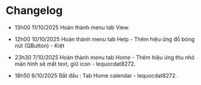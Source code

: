 # Changelog

- 13h00 11/10/2025 Hoàn thành menu tab View.

- 12h00 10/10/2025 Hoàn thành menu tab Help - Thêm hiệu ứng đổ bóng nút (QButton) - Kiệt

- 23h30 7/10/2025 Hoàn thành menu tab Home - Thêm hiệu ứng thu nhỏ màn hình sẽ mất text, giữ icon - lequocdat8272.

- 18h50 6/10/2025 Bắt đầu : Tab Home calendar - lequocdat8272.

